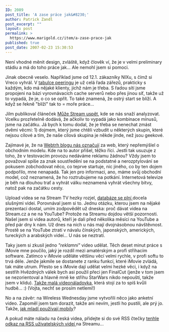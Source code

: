 ```yaml
---
ID: 2089
post_title: 'A zase práce jak&#8230;'
author: Patrick Zandl
post_excerpt: ""
layout: post
permalink: >
  https://www.marigold.cz/item/a-zase-prace-jak
published: true
post_date: 2007-02-23 15:30:53
---
```

Není vhodné měnit design, zvláště, když člověk ví, že je v velmi preliminary stádiu a má do toho práce jak... Ale nemohl jsem si pomoci. 

Jinak obecně veselo. Například jsme od 12.1. zákazníky NIXu, s čímž si Vreco vyhrál. V <a href="http://www.nix.cz/peering.php?lg=cz&kid=89">tabulce peeringu</a> je už celá řada zářezů, prakticky s každým, kdo má nějaké klienty, jichž nám je třeba. S řadou sítí jsme propojeni na bázi vyrovnávacích cache serverů nebo přes jinou síť, takže už to vypadá, že je, o co se opřít. To také znamená, že ostrý start se blíží. A když se řekně "blíží" tak to = moře práce... 

Jilm publikoval článeček <a href="http://jilm.blog.lupa.cz/0702/muze-stream-uspet">Může Stream uspět</a>, kde se nás snaží analyzovat. Vcelku prozřetelně dodává, že ačkoliv to vypadá jako kombinace mínusů, jsme na začátku. Já bych k tomu dodal, že je třeba se nenechat zmást dvěmi věcmi: 1) dojmem, který jsme chtěli vzbudit u některých skupin, které nejsou cílové a tím, že naše cílová skupina je někde jinde, než jsou geekové. 

Zajímavé je, že na <a href="http://blog.webtrh.cz/vlastnosti-uspesny-startup">Webtrh blogu nás označují</a> za web, který nepřemýšlel o obchodním modelu.  Kde na to autor přišel, těžko říci. Jestli tak usuzuje z toho, že v testovacím provozu nedáváme reklamu žádnou? Vždy jsem to považoval spíše za znak soustředění se na podstatné a nerozptylování se pokusem zobchodovat něco, co teprve startuje, nic jiného, co by ten dojem podpořilo, mne nenapadá. Tak jen pro informaci, ano, máme svůj obchodní model, což neznamená, že ho roztrubujeme na potkání. Internetová televize je běh na dlouhou trať a vyhrát válku neznamená vyhrát všechny bitvy, natož pak na začátku cesty. 

Upload videa se na Stream TV hezky rozjel, <a href="http://www.stream.cz/?m=video&a=videolist">databáze se plní </a>docela slušnými videi. Porovnával jsem si to. Jednu otázku, kterou jsem na nějaké prezentaci dostal, umím zodpovědět už dneska: proč dávat videa na Stream.cz a ne na YouTube? Protože na Streamu dojdou větší pozornosti. Našel jsem si videa autorů, kteří je dali před několika měsíci na YouTube a před pár dny k nám. Už dnes na nich u nás mají dvojnásobnou návštěvnost. Prostě se na YouTube ztratí v návalu čínských, japonských, amerických, tureckých a arabských videí... U nás se neztratí. 

Taky jsem si zkusil jedno <em>"reklamní"</em> video udělat. Těch deset minut práce s iMovie mne poučilo, jaký je rozdíl mezi amatérským a profi střihacím software. Zatímco v iMovie uděláte většinu věcí velmi rychle, v profi softu to trvá déle. Jenže jakmile se dostanete z ranku funkcí, které iMovie zvládá, tak máte utrum. Přesto se s iMovie dají udělat velmi hezké věci, i když na sestřih Hvězdných válek bych asi použil přeci jen FinalCut (jenže v tom jsem se nezorientoval a hlavně mně ke střihu StarWars nikdo nepouští, takže jsem v klidu). <a href="http://www.stream.cz/video/997-it-galerka/">Takže malá videonáladovka</a>, která stojí za to spíš kvůli hudbě... :) (Vojta, nechť se prosím netlemí!)

No a na závěr: na Wireless Wednesday jsme vytvořili něco jako anketní video. Zapoměl jsem tam dorazit, takže ani nevím, jestli ho pustili, ale prý jo. Takže, <a href="http://www.stream.cz/clanek/400-jak-pouzivas-svuj-mobil">jak mladí používají mobily</a>?

A pokud máte náladu na česká videa, přidejte si do své RSS čtečky <a href="http://www.stream.cz/?m=rss&a=main&rss_type=video">tenhle odkaz na RSS uživatelských videí </a>na Streamu...